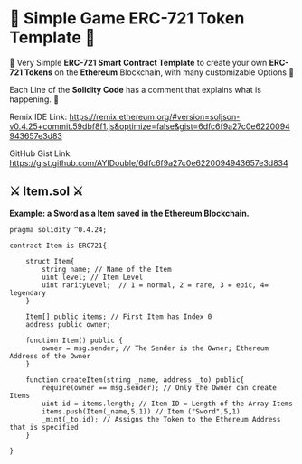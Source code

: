 # 🔮 Simple Game ERC-721 Token Template 🔮
🔮 Very Simple **ERC-721 Smart Contract Template** to create your own **ERC-721 Tokens** on the **Ethereum** Blockchain, with many customizable Options 🔮

Each Line of the **Solidity Code** has a comment that explains what is happening. 📝 

Remix IDE Link: https://remix.ethereum.org/#version=soljson-v0.4.25+commit.59dbf8f1.js&optimize=false&gist=6dfc6f9a27c0e6220094943657e3d83

GitHub Gist Link: https://gist.github.com/AYIDouble/6dfc6f9a27c0e6220094943657e3d834

## ⚔️ Item.sol ⚔️
**Example: a Sword as a Item saved in the Ethereum Blockchain.**
```
pragma solidity ^0.4.24;

contract Item is ERC721{
    
    struct Item{
        string name; // Name of the Item
        uint level; // Item Level
        uint rarityLevel;  // 1 = normal, 2 = rare, 3 = epic, 4= legendary
    }
    
    Item[] public items; // First Item has Index 0
    address public owner;
    
    function Item() public {
        owner = msg.sender; // The Sender is the Owner; Ethereum Address of the Owner
    }
    
    function createItem(string _name, address _to) public{
        require(owner == msg.sender); // Only the Owner can create Items
        uint id = items.length; // Item ID = Length of the Array Items
        items.push(Item(_name,5,1)) // Item ("Sword",5,1)
        _mint(_to,id); // Assigns the Token to the Ethereum Address that is specified
    }
    
}
```
